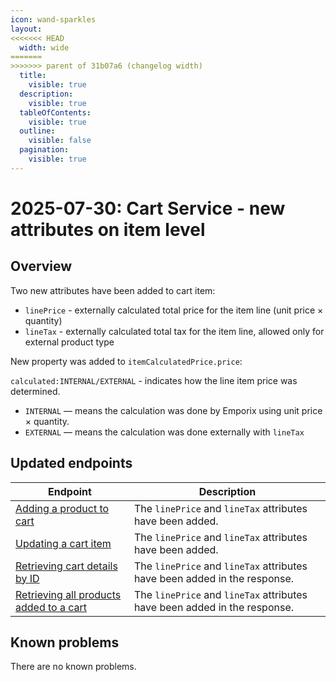 ```yaml
---
icon: wand-sparkles
layout:
<<<<<<< HEAD
  width: wide
=======
>>>>>>> parent of 31b07a6 (changelog width)
  title:
    visible: true
  description:
    visible: true
  tableOfContents:
    visible: true
  outline:
    visible: false
  pagination:
    visible: true
---
```


# 2025-07-30: Cart Service - new attributes on item level

## Overview

Two new attributes have been added to cart item:

* `linePrice` - externally calculated total price for the item line (unit price × quantity)
* `lineTax` - externally calculated total tax for the item line, allowed only for external product type

New property was added to `itemCalculatedPrice.price`:

`calculated:INTERNAL/EXTERNAL` - indicates how the line item price was determined.
 - `INTERNAL` — means the calculation was done by Emporix using unit price × quantity.
 - `EXTERNAL` — means the calculation was done externally with `lineTax`

## Updated endpoints

| Endpoint                                                                                                                                                                                   | Description                                                            |
|--------------------------------------------------------------------------------------------------------------------------------------------------------------------------------------------|------------------------------------------------------------------------|
| [Adding a product to cart](https://developer.emporix.io/api-references/api-guides/checkout/cart/api-reference/cart-items#post-cart-tenant-carts-cartid-items)                    | The `linePrice` and `lineTax` attributes have been added.  |
| [Updating a cart item](https://developer.emporix.io/api-references/api-guides/checkout/cart/api-reference/cart-items#put-cart-tenant-carts-cartid-items-itemid)                    | The `linePrice` and `lineTax` attributes have been added.  |
| [Retrieving cart details by ID](https://developer.emporix.io/api-references/api-guides/checkout/cart/api-reference/carts#get-cart-tenant-carts-cartid)                      |The `linePrice` and `lineTax` attributes have been added in the response.  |
| [Retrieving all products added to a cart](https://developer.emporix.io/api-references/api-guides/checkout/cart/api-reference/cart-items#get-cart-tenant-carts-cartid-items)                      |The `linePrice` and `lineTax` attributes have been added in the response.  |

## Known problems

There are no known problems.
